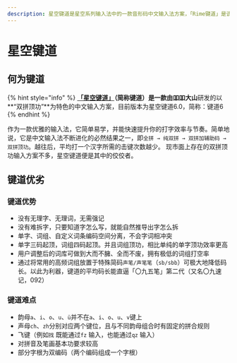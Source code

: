 ```yaml
---
description: 星空键道是星空系列输入法中的一款音形码中文输入法方案，「Rime键道」是该方案借助RIME开源输入平台的实现
---
```


# 星空键道

## 何为键道

{% hint style="info" %}
[**「星空键道」**](https://github.com/xkinput/Rime_JD)**（简称键道）**是一款由**吅吅大山**研发的以**“双拼顶功”**为特色的中文输入方案，目前版本为星空键道6.0，简称：键道6
{% endhint %}

作为一款优雅的输入法，它简单易学，并能快速提升你的打字效率与节奏。简单地说，它是中文输入法不断进化的必然结果之一，即`全拼 → 纯双拼 → 双拼加辅助码 → 双拼顶功`。越往后，平均打一个汉字所需的击键次数越少。 现市面上存在的双拼顶功输入方案不多，星空键道便是其中的佼佼者。

## 键道优劣

### **键道优势**

* 没有无理字、无理词，无需强记
* 没有难拆字，只要知道字怎么写，就能自然推导出字怎么拆
* 单字、词组、自定义词条编码空间分离，不会字词相冲突
* 单字三码起顶，词组四码起顶。并且词组顶功，相比单纯的单字顶功效率更高
* 用户调整后的词库可做到大而不臃、全而不废，拥有极低的词组打空率
* 通过将常用的高频词组放置于特殊简码`声笔/声笔笔`（`sb/sbb`）可极大地降低码长。以此为利器，键道的平均码长能直逼「〇九五笔」第二代（又名〇九速记，092）

### **键道难点**

* 韵母`a`、`i`、`o`、`u`、`ü`并不在`a`、`i`、`o`、`u`、`v`键上
* 声母`ch`、`zh`分别对应两个键位，且与不同韵母组合时有固定的拼合规则
* 飞键（例如`找` 既能通过`fz` 输入，也能通过`qz` 输入）
* 对拼音及笔画基本功要求较高
* 部分字根为双编码（两个编码组成一个字根）

